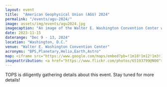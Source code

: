 ```yaml
---
layout: event
title:  "American Geophysical Union (AGU) 2024"
permalink: "/events/agu-2024/"
image: assets/img/events/agu2024.jpg
imagecaption: "An image of the Walter E. Washington Convention Center where AGU will be held."
date: 2023-11-15
daterange: "Dec 9 - 13, 2024"
location: "Washington, D.C."
venue: "Walter E. Washington Convention Center"
acronyms: "BPS,Planetary,Helio,Earth,Astro"
map: <iframe src="https://www.google.com/maps/embed?pb=!1m18!1m12!1m3!1d70239.1223317075!2d-77.07777664985942!3d38.920320724768125!2m3!1f0!2f0!3f0!3m2!1i1024!2i768!4f13.1!3m3!1m2!1s0x89b7b7ed3715b137%3A0x32771de147fa5350!2sWalter%20E.%20Washington%20Convention%20Center!5e0!3m2!1sen!2sus!4v1701745682202!5m2!1sen!2sus" width="600" height="450" style="border:0;" allowfullscreen="" loading="lazy" referrerpolicy="no-referrer-when-downgrade"></iframe>
imageattribution: <a href="https://www.flickr.com/photos/65193799@N00">dbking</a>, <a href="https://commons.wikimedia.org/wiki/File:Walter_E._Washington_Convention_Center_-_Central_Lobby_stairs.jpg">Walter E. Washington Convention Center - Central Lobby stairs</a>, <a href="https://creativecommons.org/licenses/by/2.0/legalcode" rel="license">CC BY 2.0</a>
---
```


TOPS is diligently gathering details about this event.  Stay tuned for more details!
